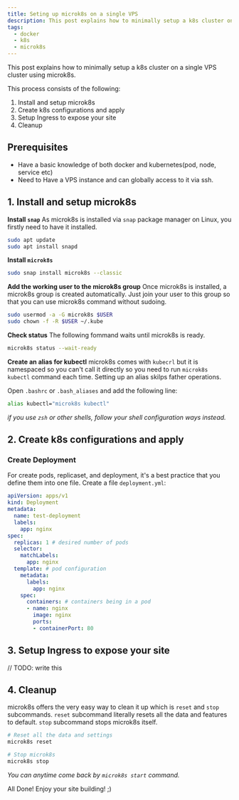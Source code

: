 ```yaml
---
title: Seting up microk8s on a single VPS
description: This post explains how to minimally setup a k8s cluster on a single Linux VPS using microk8s.
tags:
  - docker
  - k8s
  - microk8s
---
```


This post explains how to minimally setup a k8s cluster on a single VPS cluster using microk8s.

This process consists of the following:

 1. Install and setup microk8s
 2. Create k8s configurations and apply
 3. Setup Ingress to expose your site
 4. Cleanup

## Prerequisites

- Have a basic knowledge of both docker and kubernetes(pod, node, service etc)
 - Need to Have a VPS instance and can globally access to it via ssh.

## 1. Install and setup microk8s

**Install `snap`**
As microk8s is installed via `snap` package manager on Linux, you firstly need to have it installed.

```bash
sudo apt update
sudo apt install snapd
```

**Install `microk8s`**

```bash
sudo snap install microk8s --classic
```

**Add the working user to the microk8s group**
Once microk8s is installed, a microk8s group is created automatically. Just join your user to this group so that you can use microk8s command without sudoing.

```bash
sudo usermod -a -G microk8s $USER
sudo chown -f -R $USER ~/.kube
```

**Check status**
The following fommand waits until microk8s is ready.

```bash
microk8s status --wait-ready
```

**Create an alias for kubectl**
microk8s comes with `kubecrl` but it is namespaced so you can't call it directly so you need to run `microk8s kubectl` command each time. Setting up an alias skilps father operations.

Open `.bashrc` or `.bash_aliases` and add the following line:

```bash
alias kubectl="microk8s kubectl"
```

*if you use `zsh` or other shells, follow your shell configuration ways instead.*

## 2. Create k8s configurations and apply

### Create Deployment

For create pods, replicaset, and deployment, it's a best practice that you define them into one file. Create a file `deployment.yml`:

```yml
apiVersion: apps/v1
kind: Deployment
metadata:
  name: test-deployment
  labels:
    app: nginx
spec:
  replicas: 1 # desired number of pods
  selector:
    matchLabels:
      app: nginx
  template: # pod configuration
    metadata:
      labels:
        app: nginx
    spec:
      containers: # containers being in a pod
      - name: nginx
        image: nginx
        ports:
        - containerPort: 80
```

## 3. Setup Ingress to expose your site

// TODO: write this

## 4. Cleanup

microk8s offers the very easy way to clean it up which is `reset` and `stop` subcommands. `reset` subcommand literally resets all the data and features to default. `stop` subcommand stops microk8s itself.

```bash
# Reset all the data and settings
microk8s reset

# Stop microk8s
microk8s stop
```

*You can anytime come back by `microk8s start` command.*


All Done! Enjoy your site building! ;)
